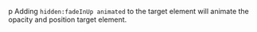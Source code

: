 p Adding <code>hidden:fadeInUp animated</code> to the target element will animate the opacity and position target element.